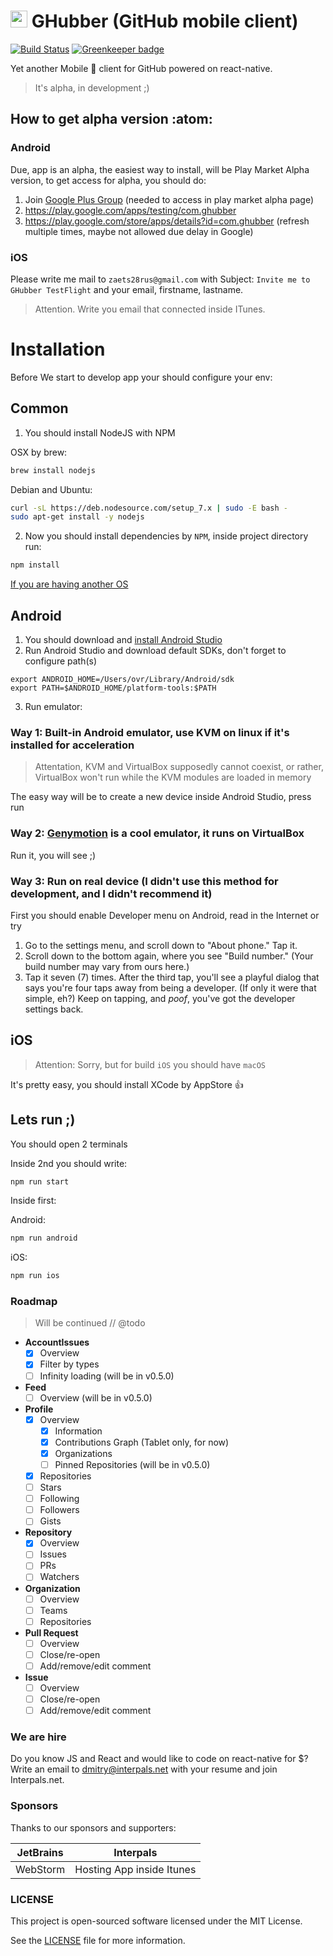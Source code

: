 # <img src="https://socialconnect.github.io/assets/icons/mark-github.svg" width="27"> GHubber (GitHub mobile client)

[![Build Status](https://travis-ci.org/ovr/ghubber.svg?branch=master)](https://travis-ci.org/ovr/ghubber)
[![Greenkeeper badge](https://badges.greenkeeper.io/ovr/ghubber.svg)](https://greenkeeper.io/)


Yet another Mobile :iphone: client for GitHub powered on react-native.

> It's alpha, in development ;)
 
## How to get alpha version :atom:
 
### Android

Due, app is an alpha, the easiest way to install, will be Play Market Alpha version, to get access for alpha, you should do:

1. Join [Google Plus Group](https://plus.google.com/communities/115242870069378334413) (needed to access in play market alpha page)
2. https://play.google.com/apps/testing/com.ghubber
3. https://play.google.com/store/apps/details?id=com.ghubber (refresh multiple times, maybe not allowed due delay in Google)

### iOS

Please write me mail to `zaets28rus@gmail.com` with Subject: `Invite me to GHubber TestFlight` and your email, firstname, lastname.

> Attention. Write you email that connected inside ITunes.

# Installation 

Before We start to develop app your should configure your env:

## Common

1. You should install NodeJS with NPM

OSX by brew:

```bash
brew install nodejs
```

Debian and Ubuntu:

```bash
curl -sL https://deb.nodesource.com/setup_7.x | sudo -E bash -
sudo apt-get install -y nodejs
```

2. Now you should install dependencies by `NPM`, inside project directory run:

```bash
npm install
```

[If you are having another OS](https://nodejs.org/en/download/package-manager/)

## Android

1. You should download and [install Android Studio](https://developer.android.com/studio/install.html)
2. Run Android Studio and download default SDKs, don't forget to configure path(s)

```
export ANDROID_HOME=/Users/ovr/Library/Android/sdk
export PATH=$ANDROID_HOME/platform-tools:$PATH
```

3. Run emulator:

### Way 1: Built-in Android emulator, use KVM on linux if it's installed for acceleration

> Attentation, KVM and VirtualBox supposedly cannot coexist, or rather, VirtualBox won't run while the KVM modules are loaded in memory

The easy way will be to create a new device inside Android Studio, press run

### Way 2: [Genymotion](https://www.genymotion.com/) is a cool emulator, it runs on VirtualBox

Run it, you will see ;)

### Way 3: Run on real device (I didn't use this method for development, and I didn't recommend it)

First you should enable Developer menu on Android, read in the Internet or try
 
1. Go to the settings menu, and scroll down to "About phone." Tap it.
2. Scroll down to the bottom again, where you see "Build number." (Your build number may vary from ours here.)
3. Tap it seven (7) times. After the third tap, you'll see a playful dialog that says you're four taps away from being a developer. (If only it were that simple, eh?) Keep on tapping, and *poof*, you've got the developer settings back.

## iOS

> Attention: Sorry, but for build `iOS` you should have `macOS`

It's pretty easy, you should install XCode by AppStore :+1:

## Lets run ;)

You should open 2 terminals

Inside 2nd you should write:

```bash
npm run start
```

Inside first:

Android:

```bash
npm run android
```

iOS:

```bash
npm run ios
```

### Roadmap

> Will be continued // @todo

- **AccountIssues**
    - [X] Overview
    - [X] Filter by types
    - [ ] Infinity loading (will be in v0.5.0)
- **Feed**
    - [ ] Overview  (will be in v0.5.0)
- **Profile**
    - [X] Overview
        - [X] Information
        - [X] Contributions Graph (Tablet only, for now)
        - [X] Organizations
        - [ ] Pinned Repositories (will be in v0.5.0)
    - [X] Repositories
    - [ ] Stars
    - [ ] Following
    - [ ] Followers
    - [ ] Gists
- **Repository**
    - [X] Overview      
    - [ ] Issues      
    - [ ] PRs      
    - [ ] Watchers
- **Organization**
    - [ ] Overview
    - [ ] Teams
    - [ ] Repositories
- **Pull Request**
    - [ ] Overview
    - [ ] Close/re-open
    - [ ] Add/remove/edit comment
- **Issue**
    - [ ] Overview
    - [ ] Close/re-open
    - [ ] Add/remove/edit comment

### We are hire

Do you know JS and React and would like to code on react-native for $? Write an email to dmitry@interpals.net with your resume and join Interpals.net.

### Sponsors

Thanks to our sponsors and supporters:

| JetBrains | Interpals                 |
|-----------|---------------------------|
| WebStorm  | Hosting App inside Itunes |


### LICENSE

This project is open-sourced software licensed under the MIT License.

See the [LICENSE](LICENSE) file for more information.
